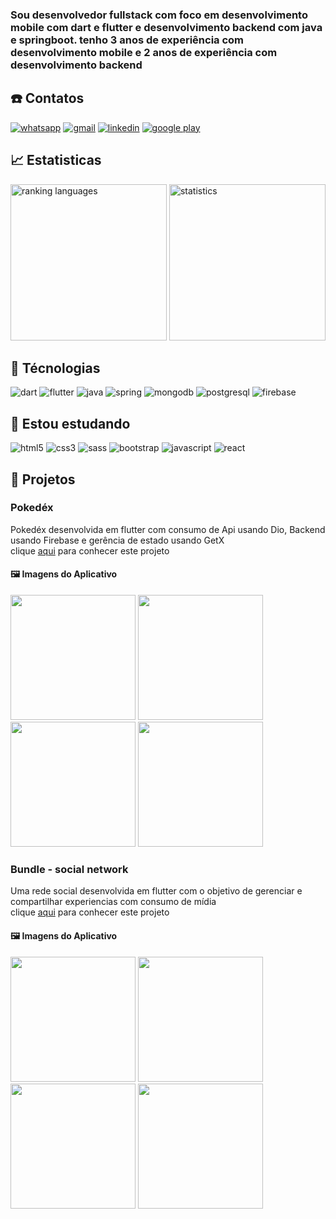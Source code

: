 
### Sou desenvolvedor fullstack com foco em desenvolvimento mobile com dart e flutter e desenvolvimento backend com java e springboot. tenho 3 anos de experiência com desenvolvimento mobile e 2 anos de experiência com desenvolvimento backend

## ☎️ Contatos

<div style="display: inline_block">
  <a href = "https://api.whatsapp.com/send?phone=5514991648334&text=Ol%C3%A1%2C%20Jonatas" target="_blank"> <img  alt="whatsapp"  src="https://img.shields.io/badge/WhatsApp-25D366?style=for-the-badge&logo=whatsapp&logoColor=white" target="_blank"></a> 
  <a href = "mailto:jonatas.calves@gmail.com"> <img  alt="gmail"  src="https://img.shields.io/badge/Gmail-D14836?style=for-the-badge&logo=gmail&logoColor=white" target="_blank"></a>
  <a href="https://www.linkedin.com/in/jonatascaetano/" target="_blank"> <img  alt="linkedin"  src="https://img.shields.io/badge/-LinkedIn-%230077B5?style=for-the-badge&logo=linkedin&logoColor=white" target="_blank"></a>
  <a href = "https://play.google.com/store/apps/developer?id=jonatas" target="_blank"> <img  alt="google play"  src="https://img.shields.io/badge/Google_Play-414141?style=for-the-badge&logo=google-play&logoColor=white" target="_blank"></a>
</div>  

## 📈 Estatisticas

<div align="start" style="display: inline_block">
  
<img alt="ranking languages" height="250px" src="https://github-readme-stats.vercel.app/api/top-langs/?username=jonatascaetano&locale=pt-br&hide=markifile"/>
  
<img alt="statistics" height="250px" src="https://github-readme-stats.vercel.app/api?username=jonatascaetano&count_private=true&show_icons=true&locale=pt-br"/>
</div>

## 🚀 Técnologias

<div style="display: inline_block">
  <img alt="dart" src="https://img.shields.io/badge/Dart-0175C2?style=for-the-badge&logo=dart&logoColor=white" /> 
  <img alt="flutter" src="https://img.shields.io/badge/Flutter-02569B?style=for-the-badge&logo=flutter&logoColor=white" />
  <img alt="java" src="https://img.shields.io/badge/Java-ED8B00?style=for-the-badge&logo=java&logoColor=white" /> 
  <img alt="spring" src="https://img.shields.io/badge/Spring-6DB33F?style=for-the-badge&logo=spring&logoColor=white" />
  <img alt="mongodb" src="https://img.shields.io/badge/MongoDB-4EA94B?style=for-the-badge&logo=mongodb&logoColor=white" />
  <img alt="postgresql" src="https://img.shields.io/badge/PostgreSQL-316192?style=for-the-badge&logo=postgresql&logoColor=white" />
  <img alt="firebase" src="https://img.shields.io/badge/Firebase-FFCA28?style=for-the-badge&logo=firebase&logoColor=white" />
  
</div>  

## 🎒 Estou estudando

<div style="display: inline_block">
  <img alt="html5" src="https://img.shields.io/badge/HTML-239120?style=for-the-badge&logo=html5&logoColor=white" /> 
  <img alt="css3" src="https://img.shields.io/badge/CSS-239120?&style=for-the-badge&logo=css3&logoColor=white" /> 
  <img alt="sass" src="https://img.shields.io/badge/Sass-CC6699?style=for-the-badge&logo=sass&logoColor=white" /> 
  <img alt="bootstrap" src="https://img.shields.io/badge/Bootstrap-563D7C?style=for-the-badge&logo=bootstrap&logoColor=white" />
  <img alt="javascript" src="https://img.shields.io/badge/JavaScript-F7DF1E?style=for-the-badge&logo=javascript&logoColor=black" />
  <img alt="react" src="https://img.shields.io/badge/React-20232A?style=for-the-badge&logo=react&logoColor=61DAFB" />

  
</div> 

## 🚧 Projetos
  
### Pokedéx  

 Pokedéx desenvolvida em flutter com consumo de Api usando Dio, Backend usando Firebase e gerência de estado usando GetX  
 clique [aqui](https://github.com/jonatascaetano/Pokedex) para conhecer este projeto
 
 #### 🖼️ Imagens do Aplicativo
 
<div style="display: inline_block">
  <img src="https://user-images.githubusercontent.com/59484665/191779822-fe62d095-8469-4576-9968-7f07e11aabd3.png" width="200">
  <img src="https://user-images.githubusercontent.com/59484665/191779850-4be8eba3-2218-4d81-bf9f-0c44c61a1c0f.png" width="200">
  <img src="https://user-images.githubusercontent.com/59484665/191779893-dc81d281-4f13-4e04-a427-380f050ab31e.png" width="200">
  <img src="https://user-images.githubusercontent.com/59484665/191779976-3b9e3ebc-2a6d-4901-983f-8dcc31d6b200.png" width="200">
</div> 

### Bundle - social network  

 Uma rede social desenvolvida em flutter com o objetivo de gerenciar e compartilhar experiencias com consumo de mídia  
 clique [aqui](https://github.com/jonatascaetano/rede-social-aplicativo) para conhecer este projeto
 
 #### 🖼️ Imagens do Aplicativo
 
 <div style="display: inline_block">
<img src="https://user-images.githubusercontent.com/59484665/209180492-f6a26efd-daa7-48c7-83bf-fc9539514f58.png" width="200"> 
<img src="https://user-images.githubusercontent.com/59484665/209180498-44a5998b-d85c-4c8d-b65d-04398befe5e4.png" width="200"> 
<img src="https://user-images.githubusercontent.com/59484665/209180500-227e1133-7094-4b70-877b-8bf1577b078a.png" width="200"> 
<img src="https://user-images.githubusercontent.com/59484665/209180504-28b3cda3-06ca-4486-a8b8-6a16f9a538f1.png" width="200"> 
</div>
